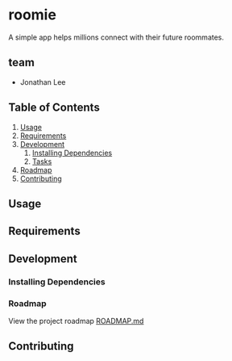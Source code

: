 # roomie
A simple app helps millions connect with their future roommates.

## team
- Jonathan Lee

## Table of Contents

1. [Usage](#Usage)
2. [Requirements](#requirements)
3. [Development](#development)
    1. [Installing Dependencies](#installing-dependencies)
    2. [Tasks](#tasks)
4. [Roadmap](#roadmap)
5. [Contributing](#contributing)

## Usage


## Requirements


## Development


### Installing Dependencies


### Roadmap

View the project roadmap [ROADMAP.md](ROADMAP.md)

## Contributing

